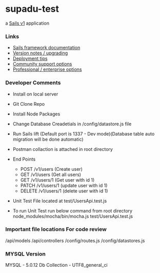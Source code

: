 # supadu-test

a [Sails v1](https://sailsjs.com) application


### Links

+ [Sails framework documentation](https://sailsjs.com/get-started)
+ [Version notes / upgrading](https://sailsjs.com/documentation/upgrading)
+ [Deployment tips](https://sailsjs.com/documentation/concepts/deployment)
+ [Community support options](https://sailsjs.com/support)
+ [Professional / enterprise options](https://sailsjs.com/enterprise)


### Developer Comments ###
- Install on local server
- Git Clone Repo
- Install Node Packages
- Change Database Creadetials in /config/datastore.js file
- Run Sails lift (Default port is 1337 - Dev mode)(Database table auto migration will be done automatic)
- Postman collaction is attached in root directory
- End Points
    - POST /v1/users (Create user)
    - GET /v1/users (Get all users)
    - GET /v1/users/1 (Get user with id 1)
    - PATCH /v1/users/1 (update user with id 1)
    - DELETE /v1/users/1 (delete user with id 1)

- Unit Test File located at test/UsersApi.test.js
- To run Unit Test run below command from root directory 
    node_modules/mocha/bin/mocha.js test/UsersApi.test.js

### Important file locations For code review
/api/models
/api/controllers
/config/routes.js
/config/datastores.js

### MYSQL Version ###
MYSQL - 5.0.12
Db Collection - UTF8_general_ci


<!-- Internally, Sails used [`sails-generate@1.16.13`](https://github.com/balderdashy/sails-generate/tree/v1.16.13/lib/core-generators/new). -->



<!--
Note:  Generators are usually run using the globally-installed `sails` CLI (command-line interface).  This CLI version is _environment-specific_ rather than app-specific, thus over time, as a project's dependencies are upgraded or the project is worked on by different developers on different computers using different versions of Node.js, the Sails dependency in its package.json file may differ from the globally-installed Sails CLI release it was originally generated with.  (Be sure to always check out the relevant [upgrading guides](https://sailsjs.com/upgrading) before upgrading the version of Sails used by your app.  If you're stuck, [get help here](https://sailsjs.com/support).)
-->

